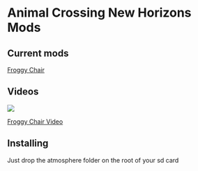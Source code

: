 # Animal Crossing New Horizons Mods

## Current mods
[Froggy Chair](https://github.com/HDR/ACNH-Mods/Froggy-Chair)


## Videos
![](https://i.imgur.com/qV4YAJz.png)

[Froggy Chair Video](https://youtu.be/3MQb6H0R9Jo)


## Installing

Just drop the atmosphere folder on the root of your sd card
